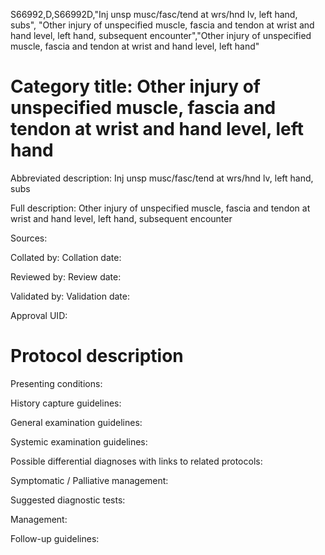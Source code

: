 S66992,D,S66992D,"Inj unsp musc/fasc/tend at wrs/hnd lv, left hand, subs", "Other injury of unspecified muscle, fascia and tendon at wrist and hand level, left hand, subsequent encounter","Other injury of unspecified muscle, fascia and tendon at wrist and hand level, left hand"
# Category title: Other injury of unspecified muscle, fascia and tendon at wrist and hand level, left hand

Abbreviated description: Inj unsp musc/fasc/tend at wrs/hnd lv, left hand, subs

Full description: Other injury of unspecified muscle, fascia and tendon at wrist and hand level, left hand, subsequent encounter

Sources:

Collated by:
Collation date:

Reviewed by:
Review date:

Validated by:
Validation date:

Approval UID:

# Protocol description

Presenting conditions:

History capture guidelines:

General examination guidelines:

Systemic examination guidelines:

Possible differential diagnoses with links to related protocols:

Symptomatic / Palliative management:

Suggested diagnostic tests:

Management:

Follow-up guidelines:
